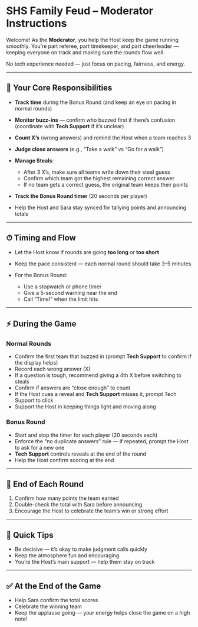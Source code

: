 # SHS Family Feud – Moderator Instructions

Welcome! As the **Moderator**, you help the Host keep the game running smoothly. You’re part referee, part timekeeper, and part cheerleader — keeping everyone on track and making sure the rounds flow well.

No tech experience needed — just focus on pacing, fairness, and energy.

---

## 🎯 Your Core Responsibilities

* **Track time** during the Bonus Round (and keep an eye on pacing in normal rounds)
* **Monitor buzz-ins** — confirm who buzzed first if there’s confusion (coordinate with **Tech Support** if it’s unclear)
* **Count X’s** (wrong answers) and remind the Host when a team reaches 3
* **Judge close answers** (e.g., “Take a walk” vs “Go for a walk”)
* **Manage Steals**:

  * After 3 X’s, make sure all teams write down their steal guess
  * Confirm which team got the highest remaining correct answer
  * If no team gets a correct guess, the original team keeps their points
* **Track the Bonus Round timer** (20 seconds per player)
* Help the Host and Sara stay synced for tallying points and announcing totals

---

## ⏱ Timing and Flow

* Let the Host know if rounds are going **too long** or **too short**
* Keep the pace consistent — each normal round should take 3–5 minutes
* For the Bonus Round:

  * Use a stopwatch or phone timer
  * Give a 5-second warning near the end
  * Call “Time!” when the limit hits

---

## ⚡ During the Game

### Normal Rounds

* Confirm the first team that buzzed in (prompt **Tech Support** to confirm if the display helps)
* Record each wrong answer (X)
* If a question is tough, recommend giving a 4th X before switching to steals
* Confirm if answers are “close enough” to count
* If the Host cues a reveal and **Tech Support** misses it, prompt Tech Support to click
* Support the Host in keeping things light and moving along

### Bonus Round

* Start and stop the timer for each player (20 seconds each)
* Enforce the “no duplicate answers” rule — if repeated, prompt the Host to ask for a new one
* **Tech Support** controls reveals at the end of the round
* Help the Host confirm scoring at the end

---

## 🧾 End of Each Round

1. Confirm how many points the team earned
2. Double-check the total with Sara before announcing
3. Encourage the Host to celebrate the team’s win or strong effort

---

## 🧠 Quick Tips

* Be decisive — it’s okay to make judgment calls quickly
* Keep the atmosphere fun and encouraging
* You’re the Host’s main support — help them stay on track

---

## ✅ At the End of the Game

* Help Sara confirm the total scores
* Celebrate the winning team
* Keep the applause going — your energy helps close the game on a high note!
